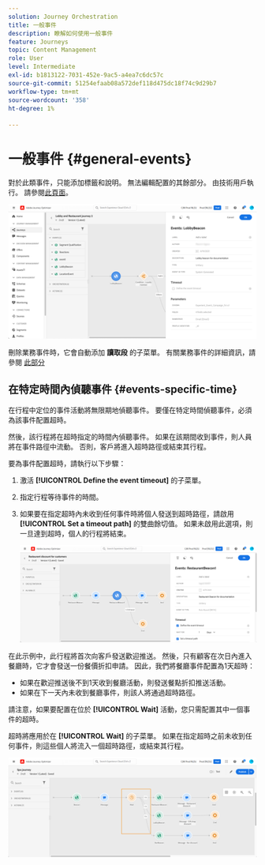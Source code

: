 ```yaml
---
solution: Journey Orchestration
title: 一般事件
description: 瞭解如何使用一般事件
feature: Journeys
topic: Content Management
role: User
level: Intermediate
exl-id: b1813122-7031-452e-9ac5-a4ea7c6dc57c
source-git-commit: 51254efaab08a572def118d475dc18f74c9d29b7
workflow-type: tm+mt
source-wordcount: '358'
ht-degree: 1%

---
```


# 一般事件 {#general-events}

對於此類事件，只能添加標籤和說明。 無法編輯配置的其餘部分。 由技術用戶執行。 請參閱[此頁面](../event/about-events.md)。

![](../assets/general-events.png)

刪除業務事件時，它會自動添加 **讀取段** 的子菜單。 有關業務事件的詳細資訊，請參閱 [此部分](../event/about-events.md)

## 在特定時間內偵聽事件 {#events-specific-time}

在行程中定位的事件活動將無限期地偵聽事件。 要僅在特定時間偵聽事件，必須為該事件配置超時。

然後，該行程將在超時指定的時間內偵聽事件。 如果在該期間收到事件，則人員將在事件路徑中流動。 否則，客戶將進入超時路徑或結束其行程。

要為事件配置超時，請執行以下步驟：

1. 激活 **[!UICONTROL Define the event timeout]** 的子菜單。

1. 指定行程等待事件的時間。

1. 如果要在指定超時內未收到任何事件時將個人發送到超時路徑，請啟用 **[!UICONTROL Set a timeout path]** 的雙曲餘切值。 如果未啟用此選項，則一旦達到超時，個人的行程將結束。

   ![](../assets/event-timeout.png)

在此示例中，此行程將首次向客戶發送歡迎推送。 然後，只有顧客在次日內進入餐廳時，它才會發送一份餐價折扣申請。 因此，我們將餐廳事件配置為1天超時：

* 如果在歡迎推送後不到1天收到餐廳活動，則發送餐點折扣推送活動。
* 如果在下一天內未收到餐廳事件，則該人將通過超時路徑。

請注意，如果要配置在位於 **[!UICONTROL Wait]** 活動，您只需配置其中一個事件的超時。

超時將應用於在 **[!UICONTROL Wait]** 的子菜單。 如果在指定超時之前未收到任何事件，則這些個人將流入一個超時路徑，或結束其行程。

![](../assets/event-timeout-group.png)
